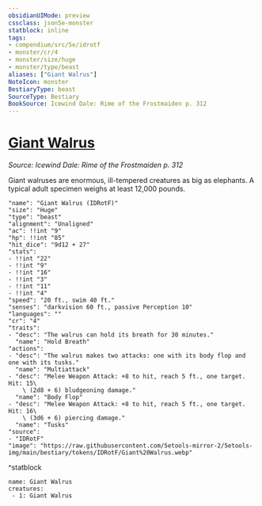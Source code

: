 ```yaml
---
obsidianUIMode: preview
cssclass: json5e-monster
statblock: inline
tags:
- compendium/src/5e/idrotf
- monster/cr/4
- monster/size/huge
- monster/type/beast
aliases: ["Giant Walrus"]
NoteIcon: monster
BestiaryType: beast
SourceType: Bestiary
BookSource: Icewind Dale: Rime of the Frostmaiden p. 312
---
```

# [Giant Walrus](2-Mechanics/CLI/bestiary/beast/giant-walrus-idrotf.md)
*Source: Icewind Dale: Rime of the Frostmaiden p. 312*  

Giant walruses are enormous, ill-tempered creatures as big as elephants. A typical adult specimen weighs at least 12,000 pounds.

```statblock
"name": "Giant Walrus (IDRotF)"
"size": "Huge"
"type": "beast"
"alignment": "Unaligned"
"ac": !!int "9"
"hp": !!int "85"
"hit_dice": "9d12 + 27"
"stats":
- !!int "22"
- !!int "9"
- !!int "16"
- !!int "3"
- !!int "11"
- !!int "4"
"speed": "20 ft., swim 40 ft."
"senses": "darkvision 60 ft., passive Perception 10"
"languages": ""
"cr": "4"
"traits":
- "desc": "The walrus can hold its breath for 30 minutes."
  "name": "Hold Breath"
"actions":
- "desc": "The walrus makes two attacks: one with its body flop and one with its tusks."
  "name": "Multiattack"
- "desc": "Melee Weapon Attack: +8 to hit, reach 5 ft., one target. Hit: 15\
    \ (2d8 + 6) bludgeoning damage."
  "name": "Body Flop"
- "desc": "Melee Weapon Attack: +8 to hit, reach 5 ft., one target. Hit: 16\
    \ (3d6 + 6) piercing damage."
  "name": "Tusks"
"source":
- "IDRotF"
"image": "https://raw.githubusercontent.com/5etools-mirror-2/5etools-img/main/bestiary/tokens/IDRotF/Giant%20Walrus.webp"
```
^statblock

```encounter-table
name: Giant Walrus
creatures:
 - 1: Giant Walrus
```